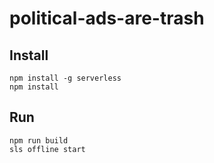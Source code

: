 # political-ads-are-trash

## Install
```
npm install -g serverless
npm install
```

## Run
```
npm run build
sls offline start
```
